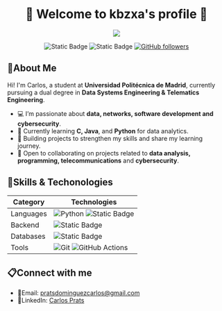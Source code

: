 <div align="center">

📌 **Welcome to kbzxa's profile** 📌
================================
![](https://i.pinimg.com/1200x/20/8c/7b/208c7b5920734c58f1dd42e65400099d.jpg)
 
![Static Badge](https://img.shields.io/badge/Gmail-pratsdominguezcarlos%40gmail.com-FFFFFF?style=flat&logo=gmail&color=EA4335)
![Static Badge](https://img.shields.io/badge/Linkedin-carlospratsdominguez-0e76a8?style=flat&logo=lospec)
[![GitHub followers](https://img.shields.io/github/followers/kbzxa?style=social)](https://github.com/kbzxa)
</div>

## 📎About Me

Hi! I'm Carlos, a student at **Universidad Politécnica de Madrid**, currently pursuing a dual degree in **Data Systems Engineering & Telematics Engineering**.

 - 💻 I’m passionate about **data, networks, software development and cybersecurity**.
 - 🌱 Currently learning **C, Java**, and **Python** for data analytics.
 - 🚀 Building projects to strengthen my skills and share my learning journey.
 - 🤝 Open to collaborating on projects related to **data analysis, programming, telecommunications** and **cybersecurity**.

## 🔧Skills & Techonologies

<div align="center">

| Category | Technologies |
|----------|-------------|
| Languages | ![Python](https://img.shields.io/badge/Python-3776AB?style=flat&logo=python&logoColor=white) ![Static Badge](https://img.shields.io/badge/C-%23161E5F?logo=c)|
| Backend | ![Static Badge](https://img.shields.io/badge/Java-F5A327?logo=jameson) | 
| Databases | ![Static Badge](https://img.shields.io/badge/SQL-222D94?logo=sqlite) |
| Tools | ![Git](https://img.shields.io/badge/Git-F05032?style=flat&logo=git&logoColor=white) ![GitHub Actions](https://img.shields.io/badge/GitHub_Actions-2088FF?style=flat&logo=github-actions&logoColor=white) |

</div>

## 📋Connect with me

 - 📧Email: pratsdominguezcarlos@gmail.com
 - 💼LinkedIn: [Carlos Prats](https://www.linkedin.com/in/carlos-prats-dom%C3%ADnguez-152830382)
